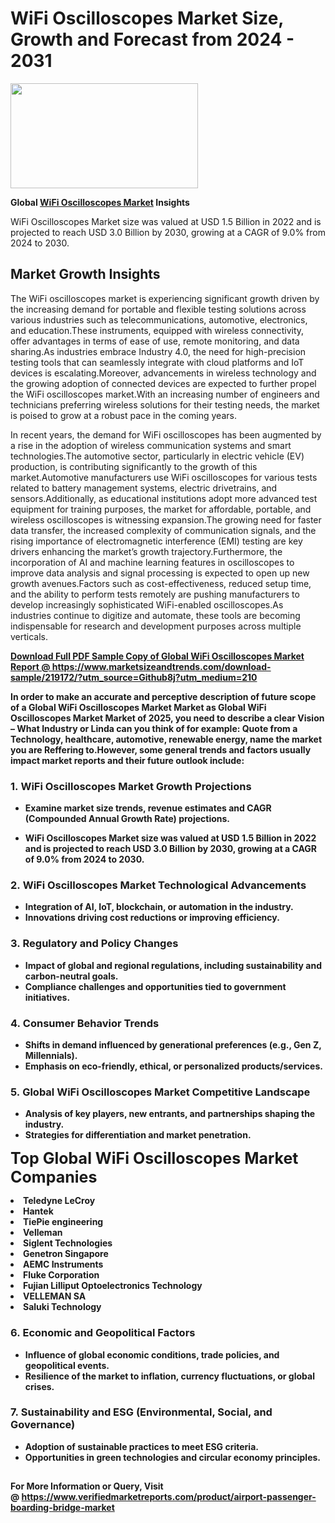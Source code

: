 <H1>WiFi Oscilloscopes Market Size, Growth and Forecast from 2024 - 2031</H1><img class="aligncenter size-medium wp-image-584254" src="https://thirdeyenews.in/wp-content/uploads/2024/09/Global-Market-Research-300x168.jpeg" alt="" width="300" height="168" /><p><strong>Global&nbsp;<a href="https://www.marketsizeandtrends.com/download-sample/219172/?utm_source=Github8j?utm_medium=210">WiFi Oscilloscopes Market</a> Insights</strong></p><p>WiFi Oscilloscopes Market size was valued at USD 1.5 Billion in 2022 and is projected to reach USD 3.0 Billion by 2030, growing at a CAGR of 9.0% from 2024 to 2030.</p><p><h2>Market Growth Insights</h2> The WiFi oscilloscopes market is experiencing significant growth driven by the increasing demand for portable and flexible testing solutions across various industries such as telecommunications, automotive, electronics, and education.These instruments, equipped with wireless connectivity, offer advantages in terms of ease of use, remote monitoring, and data sharing.As industries embrace Industry 4.0, the need for high-precision testing tools that can seamlessly integrate with cloud platforms and IoT devices is escalating.Moreover, advancements in wireless technology and the growing adoption of connected devices are expected to further propel the WiFi oscilloscopes market.With an increasing number of engineers and technicians preferring wireless solutions for their testing needs, the market is poised to grow at a robust pace in the coming years.<p><strong><a href="#"></a></strong></p> <p>In recent years, the demand for WiFi oscilloscopes has been augmented by a rise in the adoption of wireless communication systems and smart technologies.The automotive sector, particularly in electric vehicle (EV) production, is contributing significantly to the growth of this market.Automotive manufacturers use WiFi oscilloscopes for various tests related to battery management systems, electric drivetrains, and sensors.Additionally, as educational institutions adopt more advanced test equipment for training purposes, the market for affordable, portable, and wireless oscilloscopes is witnessing expansion.The growing need for faster data transfer, the increased complexity of communication signals, and the rising importance of electromagnetic interference (EMI) testing are key drivers enhancing the market’s growth trajectory.Furthermore, the incorporation of AI and machine learning features in oscilloscopes to improve data analysis and signal processing is expected to open up new growth avenues.Factors such as cost-effectiveness, reduced setup time, and the ability to perform tests remotely are pushing manufacturers to develop increasingly sophisticated WiFi-enabled oscilloscopes.As industries continue to digitize and automate, these tools are becoming indispensable for research and development purposes across multiple verticals.<p><strong><a href="#"></p><p><span class=""><strong>Download Full PDF Sample Copy of Global WiFi Oscilloscopes Market Report</strong> @ <a href="https://www.marketsizeandtrends.com/download-sample/219172/?utm_source=Github8j?utm_medium=210" target="_blank">https://www.marketsizeandtrends.com/download-sample/219172/?utm_source=Github8j?utm_medium=210</a></span></p><p>In order to make an accurate and perceptive description of future scope of a Global&nbsp;WiFi Oscilloscopes Market Market as Global&nbsp;WiFi Oscilloscopes Market Market of 2025, you need to describe a clear Vision &ndash; What Industry or Linda can you think of for example: Quote from a Technology, healthcare, automotive, renewable energy, name the market you are Reffering to.However, some general trends and factors usually impact market reports and their future outlook include:</p><h3>1.&nbsp;<strong>WiFi Oscilloscopes Market Growth Projections</strong></h3><ul><li>Examine market size trends, revenue estimates and CAGR (Compounded Annual Growth Rate) projections.</li><li><p>WiFi Oscilloscopes Market size was valued at USD 1.5 Billion in 2022 and is projected to reach USD 3.0 Billion by 2030, growing at a CAGR of 9.0% from 2024 to 2030.</p></li></ul><h3>2.&nbsp;<strong>WiFi Oscilloscopes Market Technological Advancements</strong></h3><ul><li>Integration of AI, IoT, blockchain, or automation in the industry.</li><li>Innovations driving cost reductions or improving efficiency.</li></ul><h3>3.&nbsp;<strong>Regulatory and Policy Changes</strong></h3><ul><li>Impact of global and regional regulations, including sustainability and carbon-neutral goals.</li><li>Compliance challenges and opportunities tied to government initiatives.</li></ul><h3>4.&nbsp;<strong>Consumer Behavior Trends</strong></h3><ul><li>Shifts in demand influenced by generational preferences (e.g., Gen Z, Millennials).</li><li>Emphasis on eco-friendly, ethical, or personalized products/services.</li></ul><h3>5.&nbsp;<strong>Global WiFi Oscilloscopes Market Competitive Landscape</strong></h3><ul><li>Analysis of key players, new entrants, and partnerships shaping the industry.</li><li>Strategies for differentiation and market penetration.</li></ul><p data-pm-slice="1 1 []"><span style="color: inherit; font-family: inherit; font-size: 25px;">Top Global WiFi Oscilloscopes Market Companies</span></p><div class="" data-test-id=""><p><li>Teledyne LeCroy</li><li> Hantek</li><li> TiePie engineering</li><li> Velleman</li><li> Siglent Technologies</li><li> Genetron Singapore</li><li> AEMC Instruments</li><li> Fluke Corporation</li><li> Fujian Lilliput Optoelectronics Technology</li><li> VELLEMAN SA</li><li> Saluki Technology</li></p></div><h3>6.&nbsp;<strong>Economic and Geopolitical Factors</strong></h3><ul><li>Influence of global economic conditions, trade policies, and geopolitical events.</li><li>Resilience of the market to inflation, currency fluctuations, or global crises.</li></ul><h3>7.&nbsp;<strong>Sustainability and ESG (Environmental, Social, and Governance)</strong></h3><ul><li>Adoption of sustainable practices to meet ESG criteria.</li><li>Opportunities in green technologies and circular economy principles.</li></ul><h2><strong style="font-size: 14px;">For More Information or Query, Visit @&nbsp;</strong><a style="background-color: #ffffff; font-size: 14px;" href="https://www.marketsizeandtrends.com/report/wifi-oscilloscopes-market/" target="_blank">https://www.verifiedmarketreports.com/product/airport-passenger-boarding-bridge-market</a></h2>